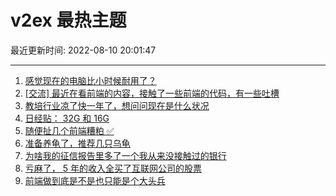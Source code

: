 # v2ex 最热主题

最近更新时间: 2022-08-10 20:01:47

--- 
1. [感觉现在的电脑比小时候耐用了？](https://www.v2ex.com/t/871817) 
2. [[交流] 最近在看前端的内容，接触了一些前端的代码，有一些吐槽](https://www.v2ex.com/t/871818) 
3. [教培行业凉了快一年了，想问问现在是什么状况](https://www.v2ex.com/t/871823) 
4. [日经贴： 32G 和 16G](https://www.v2ex.com/t/871837) 
5. [随便扯几个前端糟粕 ✅](https://www.v2ex.com/t/871848) 
6. [准备养龟了，推荐几只乌龟](https://www.v2ex.com/t/871881) 
7. [为啥我的征信报告里多了一个我从来没接触过的银行](https://www.v2ex.com/t/871886) 
8. [亏麻了， 5 年的收入全买了互联网公司的股票](https://www.v2ex.com/t/871922) 
9. [前端做到底是不是也只能是个大头兵](https://www.v2ex.com/t/871847) 
